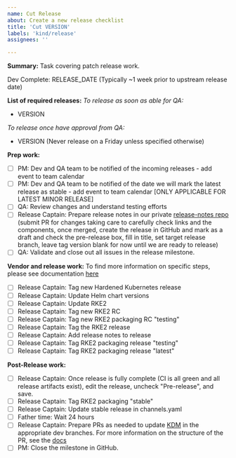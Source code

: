 ```yaml
---
name: Cut Release
about: Create a new release checklist
title: 'Cut VERSION'
labels: 'kind/release'
assignees: ''

---
```


**Summary:**
Task covering patch release work.

Dev Complete: RELEASE_DATE (Typically ~1 week prior to upstream release date)

**List of required releases:**
_To release as soon as able for QA:_
- VERSION

_To release once have approval from QA:_
- VERSION (Never release on a Friday unless specified otherwise)

**Prep work:**
- [ ] PM: Dev and QA team to be notified of the incoming releases - add event to team calendar
- [ ] PM: Dev and QA team to be notified of the date we will mark the latest release as stable - add event to team calendar [ONLY APPLICABLE FOR LATEST MINOR RELEASE]
- [ ] QA: Review changes and understand testing efforts
- [ ] Release Captain: Prepare release notes in our private [release-notes repo](https://github.com/rancherlabs/release-notes) (submit PR for changes taking care to carefully check links and the components, once merged, create the release in GitHub and mark as a draft and check the pre-release box, fill in title, set target release branch, leave tag version blank for now until we are ready to release)
- [ ] QA: Validate and close out all issues in the release milestone.

**Vendor and release work:**
To find more information on specific steps, please see documentation [here](https://github.com/rancher/rke2/blob/master/developer-docs/upgrading_kubernetes.md)
- [ ] Release Captain: Tag new Hardened Kubernetes release
- [ ] Release Captain: Update Helm chart versions
- [ ] Release Captain: Update RKE2
- [ ] Release Captain: Tag new RKE2 RC
- [ ] Release Captain: Tag new RKE2 packaging RC "testing"
- [ ] Release Captain: Tag the RKE2 release
- [ ] Release Captain: Add release notes to release
- [ ] Release Captain: Tag RKE2 packaging release "testing"
- [ ] Release Captain: Tag RKE2 packaging release "latest"

**Post-Release work:**
- [ ] Release Captain: Once release is fully complete (CI is all green and all release artifacts exist), edit the release, uncheck "Pre-release", and save.
- [ ] Release Captain: Tag RKE2 packaging "stable"
- [ ] Release Captain: Update stable release in channels.yaml
- [ ] Father time: Wait 24 hours
- [ ] Release Captain: Prepare PRs as needed to update [KDM](https://github.com/rancher/kontainer-driver-metadata/) in the appropriate dev branches.  For more information on the structure of the PR, see the [docs](https://github.com/rancher/rke2/blob/master/developer-docs/upgrading_kubernetes.md#update-rancher-kdm)
- [ ] PM: Close the milestone in GitHub.
